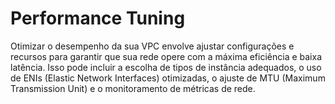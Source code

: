 # Performance Tuning

Otimizar o desempenho da sua VPC envolve ajustar configurações e recursos para garantir que sua rede opere com a máxima eficiência e baixa latência. Isso pode incluir a escolha de tipos de instância adequados, o uso de ENIs (Elastic Network Interfaces) otimizadas, o ajuste de MTU (Maximum Transmission Unit) e o monitoramento de métricas de rede.